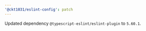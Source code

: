 ```yaml
---
'@ckt1031/eslint-config': patch
---
```


Updated dependency `@typescript-eslint/eslint-plugin` to `5.60.1`.
